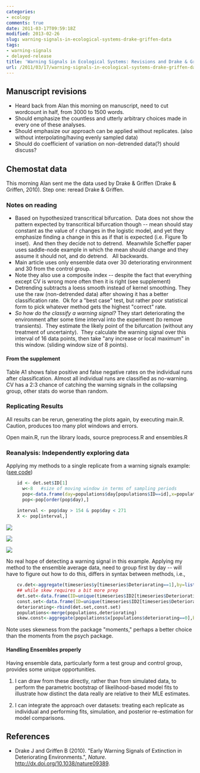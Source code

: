 ```yaml
---
categories:
- ecology
comments: true
date: 2011-03-17T09:59:18Z
modified: 2013-02-26
slug: warning-signals-in-ecological-systems-drake-griffen-data
tags:
- warning-signals
- delayed-release
title: 'Warning Signals in Ecological Systems: Revisions and Drake & Griffen Data'
url: /2011/03/17/warning-signals-in-ecological-systems-drake-griffen-data/
---
```


## Manuscript revisions


* Heard back from Alan this morning on manuscript, need to cut wordcount in half, from 3000 to 1500 words.
* Should emphasize the countless and utterly arbitrary choices made in every one of these analyses.
* Should emphasize our approach can be applied without replicates.  (also without interpolating/having evenly sampled data)
* Should do coefficient of variation on non-detrended data(?)  should discuss?

## Chemostat data
This morning Alan sent me the data used by Drake & Griffen (Drake & Griffen, 2010).  Step one: reread Drake & Griffen.


### Notes on reading
	
* Based on hypothesized transcritical bifurcation.  Data does not show the pattern expected by transcritical bifurcation though -- mean should stay constant as the value of r changes in the logistic model, and yet they emphasize finding a change in this as if that is expected (i.e. Figure 1b inset).  And then they decide not to detrend.  Meanwhile Scheffer paper uses saddle-node example in which the mean should change and they assume it should not, and do detrend.   All backwards.
* Main article uses only ensemble data over 30 deteriorating environment and 30 from the control group.
* Note they also use a composite index -- despite the fact that everything except CV is wrong more often then it is right (see supplement)
* Detrending subtracts a loess smooth instead of kernel smoothing.  They use the raw (non-detrended data) after showing it has a better classification rate.  Ok for a "best case" test, but rather poor statistical form to pick whatever method gets the highest "correct" rate.
* _So how do the classify a warning signal?_ They start deteriorating the environment after some time interval into the experiment (to remove transients).  They estimate the likely point of the bifurcation (without any treatment of uncertainty).  They calculate the warning signal over this interval of 16 data points, then take "any increase or local maximum" in this window.  (sliding window size of 8 points).


#### From the supplement

Table A1 shows false positive and false negative rates on the individual runs after classification. Almost all individual runs are classified as no-warning.  CV has a 2:3 chance of catching the warning signals in the collapsing group, other stats do worse than random.


### Replicating Results


All results can be rerun, generating the plots again, by executing main.R.  Caution, produces too many plot windows and errors.

Open main.R, run the library loads, source preprocess.R and ensembles.R


### Reanalysis: Independently exploring data

Applying my methods to a single replicate from a warning signals example: ([see code](https://github.com/cboettig/private/commit/fc52893e97de7013f0810692c717ffa97e3cc64c))



```r
    id <- det.set$ID[1]
      w<-8   #size of moving window in terms of sampling periods
      pop<-data.frame(day=populations$day[populations$ID==id],x=populations$x[populations$ID==id])
      pop<-pop[order(pop$day),]
    
    interval <- pop$day > 154 & pop$day < 271
    X <- pop[interval,]
```

![](http://farm6.static.flickr.com/5176/5535292129_d5bce24322_o.png)

![](http://farm6.static.flickr.com/5219/5535642555_b095cc981c_o.png)

![](http://farm6.static.flickr.com/5178/5535302309_6bf8e9db4d_o.png)


No real hope of detecting a warning signal in this example.  Applying my method to the ensemble average data, need to group first by day -- will have to figure out how to do this, differs in syntax between methods, i.e.,

   
```r
    cv.det<-aggregate(timeseries$y[timeseries$Deteriorating==1],by=list(day=timeseries$day[timeseries$Deteriorating==1]),cv)
    ## while skew requires a bit more prep
    det.set<-data.frame(ID=unique(timeseries$ID2[timeseries$Deteriorating==1]),deteriorating=1)
    const.set<-data.frame(ID=unique(timeseries$ID2[timeseries$Deteriorating==0]),deteriorating=0)
    deteriorating<-rbind(det.set,const.set)
    populations<-merge(populations,deteriorating)
    skew.const<-aggregate(populations$x[populations$deteriorating==0],by=list(day=populations$day[populations$deteriorating==0]),skewness)
```

Note uses skewness from the package "moments," perhaps a better choice than the moments from the psych package.


#### Handling Ensembles properly


Having ensemble data, particularly form a test group and control group, provides some unique opportunities.



	
1. I can draw from these directly, rather than from simulated data, to perform the parametric bootstrap of likelihood-based model fits to illustrate how distinct the data really are relative to their MLE estimates.

	
2. I can integrate the approach over datasets: treating each replicate as individual and performing fits, simulation, and posterior re-estimation for model comparisons.



## References

* Drake J and Griffen B (2010). "Early Warning Signals of Extinction in Deteriorating Environments.", _Nature_. <a href="http://dx.doi.org/10.1038/nature09389">http://dx.doi.org/10.1038/nature09389</a>.
